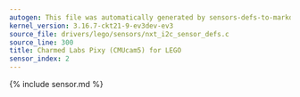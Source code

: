 ```yaml
---
autogen: This file was automatically generated by sensors-defs-to-markdown.py
kernel_version: 3.16.7-ckt21-9-ev3dev-ev3
source_file: drivers/lego/sensors/nxt_i2c_sensor_defs.c
source_line: 300
title: Charmed Labs Pixy (CMUcam5) for LEGO
sensor_index: 2
---
```


{% include sensor.md %}
